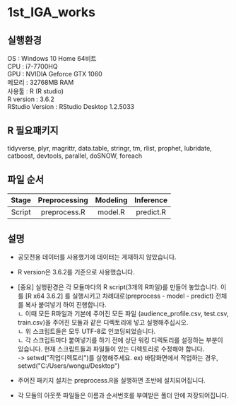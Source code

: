 # 1st_IGA_works

## 실행환경
OS : Windows 10 Home 64비트  
CPU : i7-7700HQ  
GPU : NVIDIA Geforce GTX 1060  
메모리 : 32768MB RAM  
사용툴 : R (R studio)  
R version : 3.6.2  
RStudio Version : RStudio Desktop 1.2.5033  

## R 필요패키지
tidyverse, plyr, magrittr, data.table, stringr, tm, rlist, prophet, lubridate, catboost, devtools, parallel, doSNOW, foreach

## 파일 순서
|  Stage | Preprocessing | Modeling | Inference |
|:------:|:-------------:|:--------:|:---------:|
| Script |  preprocess.R |  model.R | predict.R |


## 설명
- 공모전용 데이터를 사용했기에  데이터는 게재하지 않았습니다.  
- R version은 3.6.2를 기준으로 사용했습니다.  
- [중요] 실행환경은 각 모듈마다의 R script(3개의 R파일)를 만들어 놓았습니다. 이를 [R x64 3.6.2] 를 실행시키고 차례대로(preprocess - model - predict) 전체를 복사 붙여넣기 하여 진행합니다.  
 ㄴ 이때 모든 R파일과 기본에 주어진 모든 파일 (audience_profile.csv, test.csv, train.csv)을 주어진 모듈과 같은 디렉토리에 넣고 실행해주십시오.  
 ㄴ 위 스크립트들은 모두 UTF-8로 인코딩되었습니다.  
 ㄴ 각 스크립트마다 붙여넣기를 하기 전에 상단 워킹 디렉토리를 설정하는 부분이 있습니다. 현재 스크립트들과 파일들이 있는 디렉토리로 수정해야 합니다.  
  -> setwd("작업디렉토리")를 실행해주세요. ex) 바탕화면에서 작업하는 경우, setwd("C:/Users/wongu/Desktop")  

- 주어진 패키지 설치는 preprocess.R을 실행하면 초반에 설치되어집니다.  
- 각 모듈의 아웃풋 파일들은 이름과 순서번호를 부여받은 폴더 안에 저장되어집니다.  
